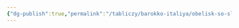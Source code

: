 ```yaml
---
{"dg-publish":true,"permalink":"/tabliczy/barokko-italiya/obelisk-so-slonom/","dgPassFrontmatter":true}
---
```



